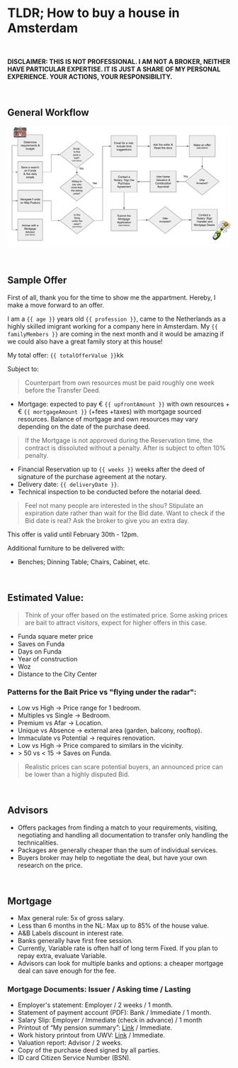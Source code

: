 # TLDR; How to buy a house in Amsterdam

<br>

**DISCLAIMER: THIS IS NOT PROFESSIONAL. I AM NOT A BROKER, NEITHER HAVE PARTICULAR EXPERTISE. IT IS JUST A SHARE OF MY PERSONAL EXPERIENCE. YOUR ACTIONS, YOUR RESPONSIBILITY.**

<br>

## General Workflow

<p align="center">
  <img src="workflow.png">
</p>

<br>

## Sample Offer

First of all, thank you for the time to show me the appartment. Hereby, I make a move forward to an offer.
 
I am a `{{ age }}` years old `{{ profession }}`, came to the Netherlands as a highly skilled imigrant working for a company here in Amsterdam. My `{{ familyMembers }}` are coming in the next month and it would be amazing if we could also have a great family story at this house!
 
My total offer: `{{ totalOfferValue }}`kk
 
Subject to:
> Counterpart from own resources must be paid roughly one week before the Transfer Deed.
- Mortgage: expected to pay € `{{ upfrontAmount }}` with own resources + € `{{ mortgageAmount }}` (+fees +taxes) with mortgage sourced
resources. Balance of mortgage and own resources may vary depending on the date of the purchase deed.
> If the Mortgage is not approved during the Reservation time, the contract is dissoluted without a penalty. After is subject to often 10% penalty.
- Financial Reservation up to `{{ weeks }}` weeks after the deed of signature of the purchase agreement at the notary.
- Delivery date: `{{ deliveryDate }}`.
- Technical inspection to be conducted before the notarial deed.

> Feel not many people are interested in the shou? Stipulate an expiration date rather than wait for the Bid date.
> Want to check if the Bid date is real? Ask the broker to give you an extra day.

This offer is valid until February 30th - 12pm.

Additional furniture to be delivered with:
- Benches; Dinning Table; Chairs, Cabinet, etc.

<br>

## Estimated Value:
> Think of your offer based on the estimated price. Some asking prices are bait to attract visitors, expect for higher offers in this case.
- Funda square meter price
- Saves on Funda
- Days on Funda
- Year of construction
- Woz
- Distance to the City Center

### Patterns for the Bait Price vs "flying under the radar":
- Low vs High -> Price range for 1 bedroom.
- Multiples vs Single -> Bedroom.
- Premium vs Afar -> Location.
- Unique vs Absence -> external area (garden, balcony, rooftop).
- Immaculate vs Potential -> requires renovation.
- Low vs High -> Price compared to similars in the vicinity.
- \> 50 vs < 15 -> Saves on Funda.
> Realistic prices can scare potential buyers, an announced price can be lower than a highly disputed Bid.

<br>

## Advisors
- Offers packages from finding a match to your requirements, visiting, negotiating and handling all documentation to transfer only handling the technicalities.
- Packages are generally cheaper than the sum of individual services.
- Buyers broker may help to negotiate the deal, but have your own research on the price.

<br>

## Mortgage
- Max general rule: 5x of gross salary.
- Less than 6 months in the NL: Max up to 85% of the house value.
- A&B Labels discount in interest rate.
- Banks generally have first free session.
- Currently, Variable rate is often half of long term Fixed. If you plan to repay extra, evaluate Variable. 
- Advisors can look for multiple banks and options: a cheaper mortgage deal can save enough for the fee. 

### Mortgage Documents: Issuer / Asking time / Lasting
- Employer's statement: Employer / 2 weeks / 1 month.
- Statement of payment account (PDF): Bank / Immediate / 1 month.
- Salary Slip: Employer / Immediate (check in advance) / 1 month
- Printout of “My pension summary”: [Link](https://mijnpensioenoverzicht.nl) / Immediate.
- Work history printout from UWV: [Link](https://uwv.nl/particulieren/formulieren/digitaal-verzekeringsbericht.aspx) / Immediate.
- Valuation report: Advisor / 2 weeks.
- Copy of the purchase deed signed by all parties.
- ID card Citizen Service Number (BSN).
